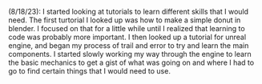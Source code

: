 (8/18/23): I started looking at tutorials to learn different skills that I would need. The first turtorial I looked up was how to make a simple donut in blender. I focused on that for a little while until I realized that learning to code was probably more important. I then looked up a tutorial for unreal engine, and began my process of trail and error to try and learn the main components. I started slowly working my way through the engine to learn the basic mechanics to get a gist of what was going on and where I had to go to find certain things that I would need to use.

